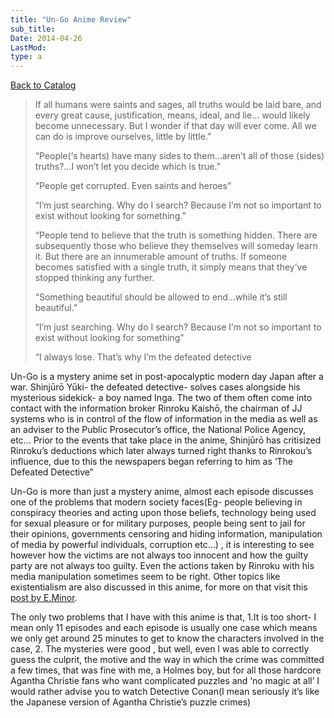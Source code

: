 ```yaml
---
title: "Un-Go Anime Review"
sub_title:
Date: 2014-04-26
LastMod:
type: a
---
```


[Back to Catalog](https://otaking.xyz/index.html)

> If all humans were saints and sages, all truths would be laid bare, and every great cause, justification, means, ideal, and lie… would likely become unnecessary. But I wonder if that day will ever come. All we can do is improve ourselves, little by little.”
>
> “People(‘s hearts) have many sides to them…aren’t all of those (sides) truths?…I won’t let you decide which is true.”
>
> “People get corrupted. Even saints and heroes”
>
> “I’m just searching. Why do I search? Because I’m not so important to exist without looking for something.”
>
> “People tend to believe that the truth is something hidden. There are subsequently those who believe they themselves will someday learn it. But there are an innumerable amount of truths. If someone becomes satisfied with a single truth, it simply means that they’ve stopped thinking any further.
>
> “Something beautiful should be allowed to end…while it’s still beautiful.”
>
> “I’m just searching. Why do I search? Because I’m not so important to exist without looking for something”
>
> “I always lose. That’s why I’m the defeated detective

Un-Go is a mystery anime set in post-apocalyptic modern day Japan after a war. Shinjūrō Yūki- the defeated detective- solves cases alongside his mysterious sidekick- a boy named Inga. The two of them often come into contact with the information broker Rinroku Kaishō, the chairman of JJ systems who is in control of the flow of information in the media as well as an adviser to the Public Prosecutor’s office, the National Police Agency, etc… Prior to the events that take place in the anime, Shinjūrō has critisized Rinroku’s deductions which later always turned right thanks to Rinrokou’s influence, due to this the newspapers began referring to him as ‘The Defeated Detective”

Un-Go is more than just a mystery anime, almost each episode discusses one of the problems that modern society faces(Eg- people believing in conspiracy theories and acting upon those beliefs, technology being used for sexual pleasure or for military purposes, people being sent to jail for their opinions, governments censoring and hiding information, manipulation of media by powerful individuals, corruption etc…) , it is interesting to see however how the victims are not always too innocent and how the guilty party are not always too guilty. Even the actions taken by Rinroku with his media manipulation sometimes seem to be right. Other topics like existentialism are also discussed in this anime, for more on that visit this[ post by E.Minor](http://moesucks.com/2012/07/18/un-go-the-limits-of-existentialism-in-the-21st-century/).

The only two problems that I have with this anime is that, 1.It is too short- I mean only 11 episodes and each episode is usually one case which means we only get around 25 minutes to get to know the characters involved in the case, 2. The mysteries were good , but well, even I was able to correctly guess the culprit, the motive and the way in which the crime was committed a few times, that was fine with me, a Holmes boy, but for all those hardcore Agantha Christie fans who want complicated puzzles and ‘no magic at all’ I would rather advise you to watch Detective Conan(I mean seriously it’s like the Japanese version of Agantha Christie’s puzzle crimes)
